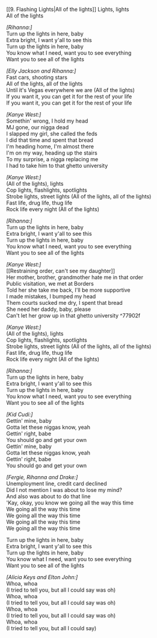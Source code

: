 
[[9. Flashing Lights|All of the lights]]
Lights, lights  
All of the lights  

_[Rihanna:]_  
Turn up the lights in here, baby  
Extra bright, I want y'all to see this  
Turn up the lights in here, baby  
You know what I need, want you to see everything  
Want you to see all of the lights  

_[Elly Jackson and Rihanna:]_  
Fast cars, shooting stars  
All of the lights, all of the lights  
Until it's Vegas everywhere we are (All of the lights)  
If you want it, you can get it for the rest of your life  
If you want it, you can get it for the rest of your life  

_[Kanye West:]_  
Somethin' wrong, I hold my head  
MJ gone, our nigga dead  
I slapped my girl, she called the feds  
I did that time and spent that bread  
I'm heading home, I'm almost there  
I'm on my way, heading up the stairs  
To my surprise, a nigga replacing me  
I had to take him to that ghetto university  

_[Kanye West:]_  
(All of the lights), lights  
Cop lights, flashlights, spotlights  
Strobe lights, street lights (All of the lights, all of the lights)  
Fast life, drug life, thug life  
Rock life every night (All of the lights)  

_[Rihanna:]_  
Turn up the lights in here, baby  
Extra bright, I want y'all to see this  
Turn up the lights in here, baby  
You know what I need, want you to see everything  
Want you to see all of the lights  

_[Kanye West:]_  
[[Restraining order, can't see my daughter]]  
Her mother, brother, grandmother hate me in that order  
Public visitation, we met at Borders  
Told her she take me back, I'll be more supportive  
I made mistakes, I bumped my head  
Them courts sucked me dry, I spent that bread  
She need her daddy, baby, please  
Can't let her grow up in that ghetto university   ^77902f

_[Kanye West:]_  
(All of the lights), lights  
Cop lights, flashlights, spotlights  
Strobe lights, street lights (All of the lights, all of the lights)  
Fast life, drug life, thug life  
Rock life every night (All of the lights)  

_[Rihanna:]_  
Turn up the lights in here, baby  
Extra bright, I want y'all to see this  
Turn up the lights in here, baby  
You know what I need, want you to see everything  
Want you to see all of the lights  

_[Kid Cudi:]_  
Gettin' mine, baby  
Gotta let these niggas know, yeah  
Gettin' right, babe  
You should go and get your own  
Gettin' mine, baby  
Gotta let these niggas know, yeah  
Gettin' right, babe  
You should go and get your own  

_[Fergie, Rihanna and Drake:]_  
Unemployment line, credit card declined  
Did I not mention I was about to lose my mind?  
And also was about to do that line  
'Kay, okay, you know we going all the way this time  
We going all the way this time  
We going all the way this time  
We going all the way this time  
We going all the way this time  

Turn up the lights in here, baby  
Extra bright, I want y'all to see this  
Turn up the lights in here, baby  
You know what I need, want you to see everything  
Want you to see all of the lights  

_[Alicia Keys and Elton John:]_  
Whoa, whoa  
(I tried to tell you, but all I could say was oh)  
Whoa, whoa  
(I tried to tell you, but all I could say was oh)  
Whoa, whoa  
(I tried to tell you, but all I could say was oh)  
Whoa, whoa  
(I tried to tell you, but all I could say)
